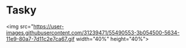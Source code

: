# Tasky

<img src="https://user-images.githubusercontent.com/31239471/55490553-3b054500-5634-11e9-80a7-7d11c2e7ca67.gif width="40%" height="40%"></img>

